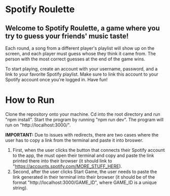 # Spotify Roulette

## Welcome to Spotify Roulette, a game where you try to guess your friends' music taste!

Each round, a song from a different player's playlist will show up on the screen, and each player must guess whose they think it came from. The person with the most correct guesses at the end of the game wins.

To start playing, create an account with your username, password, and a link to your favorite Spotify playlist. Make sure to link this account to your Spotify account once you're logged in. Have fun!


# How to Run

Clone the repository onto your machine. Cd into the root directory and run "npm install". Start the program by running "npm run dev". The program will run on "http://localhost:3000/". 


**IMPORTANT:** Due to issues with redirects, there are two cases where the user has to copy a link from the terminal and paste it into broswer. 
1. First, when the user clicks the button that connects their Spotify account to the app, the must open their terminal and copy and paste the link printed there into their browser (it should link to "https://accounts.spotify.com/MORE_STUFF_HERE). 
2. Second, after the user clicks Start Game, the user needs to paste the link generated in their terminal into their browser (it should be of the format "http://localhost:3000/GAME_ID", where GAME_ID is a unique string). 